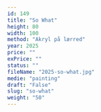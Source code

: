 ```yaml
---
id: 149
title: "So What"
height: 80
width: 100
method: "Akryl på lærred"
year: 2025
price: ""
exPrice: ""
status: ""
fileName: "2025-so-what.jpg"
medie: "painting"
draft: "False"
slug: "so-what"
weight: "50"
---
```

